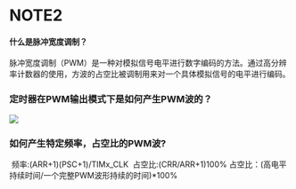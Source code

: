 # NOTE2

#### 什么是脉冲宽度调制？

​    脉冲宽度调制（PWM）是一种对模拟信号电平进行数字编码的方法。通过高分辨率计数器的使用，方波的占空比被调制用来对一个具体模拟信号的电平进行编码。

###     定时器在PWM输出模式下是如何产生PWM波的？

![](C:\Users\PC\Desktop\IMG_5842.PNG)

### 如何产生特定频率，占空比的PWM波?

​    频率:(ARR+1)(PSC+1)/TIMx_CLK
​    占空比:(CRR/ARR+1)100%
​    占空比：(高电平持续时间/一个完整PWM波形持续的时间)*100%